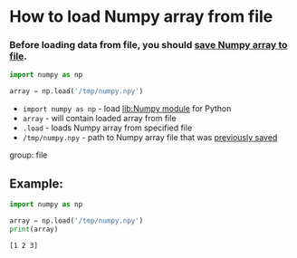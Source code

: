# How to load Numpy array from file

### Before loading data from file, you should [save Numpy array to file](/python-numpy/save-array-to-file).

```python
import numpy as np

array = np.load('/tmp/numpy.npy')
```

- `import numpy as np` - load [lib:Numpy module](/python-numpy/how-to-install-python-numpy-lib) for Python
- `array` - will contain loaded array from file
- `.load` - loads Numpy array from specified file
- `/tmp/numpy.npy` - path to Numpy array file that was [previously saved](/python-numpy/save-array-to-file)

group: file

## Example: 
```python
import numpy as np

array = np.load('/tmp/numpy.npy')
print(array)
```
```
[1 2 3]

```

